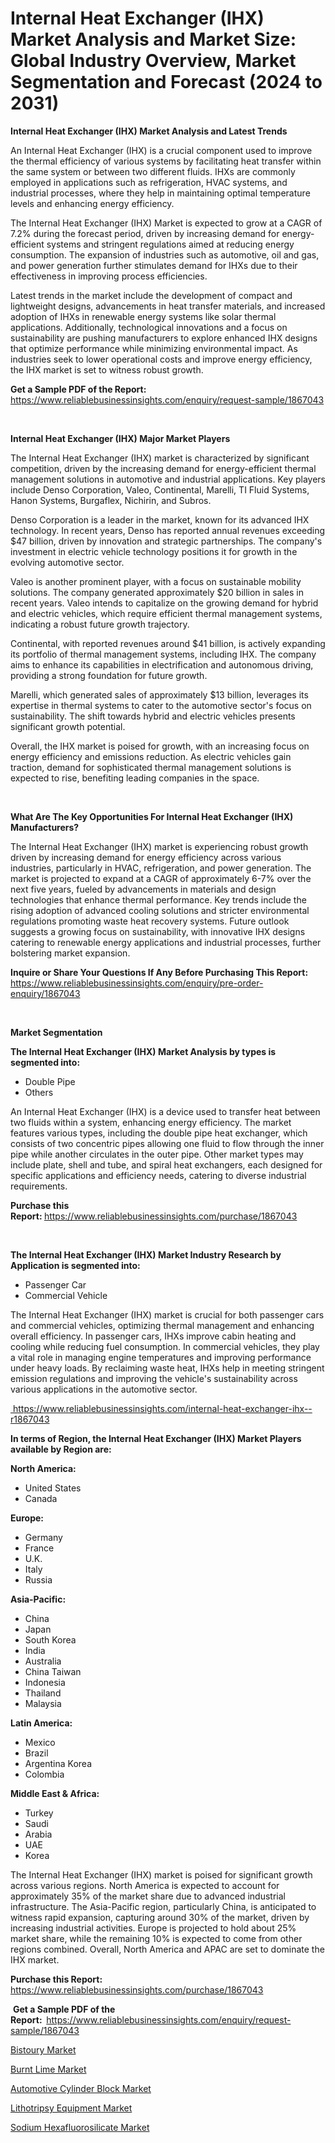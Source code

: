<p><h1>Internal Heat Exchanger (IHX) Market Analysis and Market Size: Global Industry Overview, Market Segmentation and Forecast (2024 to 2031)</h1></p><p><strong>Internal Heat Exchanger (IHX) Market Analysis and Latest Trends</strong></p>
<p><p>An Internal Heat Exchanger (IHX) is a crucial component used to improve the thermal efficiency of various systems by facilitating heat transfer within the same system or between two different fluids. IHXs are commonly employed in applications such as refrigeration, HVAC systems, and industrial processes, where they help in maintaining optimal temperature levels and enhancing energy efficiency.</p><p>The Internal Heat Exchanger (IHX) Market is expected to grow at a CAGR of 7.2% during the forecast period, driven by increasing demand for energy-efficient systems and stringent regulations aimed at reducing energy consumption. The expansion of industries such as automotive, oil and gas, and power generation further stimulates demand for IHXs due to their effectiveness in improving process efficiencies.</p><p>Latest trends in the market include the development of compact and lightweight designs, advancements in heat transfer materials, and increased adoption of IHXs in renewable energy systems like solar thermal applications. Additionally, technological innovations and a focus on sustainability are pushing manufacturers to explore enhanced IHX designs that optimize performance while minimizing environmental impact. As industries seek to lower operational costs and improve energy efficiency, the IHX market is set to witness robust growth.</p></p>
<p><strong>Get a Sample PDF of the Report:&nbsp;</strong> <a href="https://www.reliablebusinessinsights.com/enquiry/request-sample/1867043?utm_campaign=57&utm_medium=2&utm_source=Github&utm_content=ia&utm_term=04112024&utm_id=internal-heat-exchanger-ihx">https://www.reliablebusinessinsights.com/enquiry/request-sample/1867043</a></p>
<p>&nbsp;</p>
<p><strong>Internal Heat Exchanger (IHX) Major Market Players</strong></p>
<p><p>The Internal Heat Exchanger (IHX) market is characterized by significant competition, driven by the increasing demand for energy-efficient thermal management solutions in automotive and industrial applications. Key players include Denso Corporation, Valeo, Continental, Marelli, TI Fluid Systems, Hanon Systems, Burgaflex, Nichirin, and Subros.</p><p>Denso Corporation is a leader in the market, known for its advanced IHX technology. In recent years, Denso has reported annual revenues exceeding $47 billion, driven by innovation and strategic partnerships. The company's investment in electric vehicle technology positions it for growth in the evolving automotive sector.</p><p>Valeo is another prominent player, with a focus on sustainable mobility solutions. The company generated approximately $20 billion in sales in recent years. Valeo intends to capitalize on the growing demand for hybrid and electric vehicles, which require efficient thermal management systems, indicating a robust future growth trajectory.</p><p>Continental, with reported revenues around $41 billion, is actively expanding its portfolio of thermal management systems, including IHX. The company aims to enhance its capabilities in electrification and autonomous driving, providing a strong foundation for future growth.</p><p>Marelli, which generated sales of approximately $13 billion, leverages its expertise in thermal systems to cater to the automotive sector's focus on sustainability. The shift towards hybrid and electric vehicles presents significant growth potential.</p><p>Overall, the IHX market is poised for growth, with an increasing focus on energy efficiency and emissions reduction. As electric vehicles gain traction, demand for sophisticated thermal management solutions is expected to rise, benefiting leading companies in the space.</p></p>
<p>&nbsp;</p>
<p><strong>What Are The Key Opportunities For Internal Heat Exchanger (IHX) Manufacturers?</strong></p>
<p><p>The Internal Heat Exchanger (IHX) market is experiencing robust growth driven by increasing demand for energy efficiency across various industries, particularly in HVAC, refrigeration, and power generation. The market is projected to expand at a CAGR of approximately 6-7% over the next five years, fueled by advancements in materials and design technologies that enhance thermal performance. Key trends include the rising adoption of advanced cooling solutions and stricter environmental regulations promoting waste heat recovery systems. Future outlook suggests a growing focus on sustainability, with innovative IHX designs catering to renewable energy applications and industrial processes, further bolstering market expansion.</p></p>
<p><strong>Inquire or Share Your Questions If Any Before Purchasing This Report:</strong> <a href="https://www.reliablebusinessinsights.com/enquiry/pre-order-enquiry/1867043?utm_campaign=57&utm_medium=2&utm_source=Github&utm_content=ia&utm_term=04112024&utm_id=internal-heat-exchanger-ihx">https://www.reliablebusinessinsights.com/enquiry/pre-order-enquiry/1867043</a></p>
<p>&nbsp;</p>
<p><strong>Market Segmentation</strong></p>
<p><strong>The Internal Heat Exchanger (IHX) Market Analysis by types is segmented into:</strong></p>
<p><ul><li>Double Pipe</li><li>Others</li></ul></p>
<p><p>An Internal Heat Exchanger (IHX) is a device used to transfer heat between two fluids within a system, enhancing energy efficiency. The market features various types, including the double pipe heat exchanger, which consists of two concentric pipes allowing one fluid to flow through the inner pipe while another circulates in the outer pipe. Other market types may include plate, shell and tube, and spiral heat exchangers, each designed for specific applications and efficiency needs, catering to diverse industrial requirements.</p></p>
<p><strong>Purchase this Report:&nbsp;</strong><a href="https://www.reliablebusinessinsights.com/purchase/1867043?utm_campaign=57&utm_medium=2&utm_source=Github&utm_content=ia&utm_term=04112024&utm_id=internal-heat-exchanger-ihx">https://www.reliablebusinessinsights.com/purchase/1867043</a></p>
<p>&nbsp;</p>
<p><strong>The Internal Heat Exchanger (IHX) Market Industry Research by Application is segmented into:</strong></p>
<p><ul><li>Passenger Car</li><li>Commercial Vehicle</li></ul></p>
<p><p>The Internal Heat Exchanger (IHX) market is crucial for both passenger cars and commercial vehicles, optimizing thermal management and enhancing overall efficiency. In passenger cars, IHXs improve cabin heating and cooling while reducing fuel consumption. In commercial vehicles, they play a vital role in managing engine temperatures and improving performance under heavy loads. By reclaiming waste heat, IHXs help in meeting stringent emission regulations and improving the vehicle's sustainability across various applications in the automotive sector.</p></p>
<p><a href="https://www.reliablebusinessinsights.com/internal-heat-exchanger-ihx--r1867043?utm_campaign=57&utm_medium=2&utm_source=Github&utm_content=ia&utm_term=04112024&utm_id=internal-heat-exchanger-ihx">&nbsp;https://www.reliablebusinessinsights.com/internal-heat-exchanger-ihx--r1867043</a></p>
<p><strong>In terms of Region, the Internal Heat Exchanger (IHX) Market Players available by Region are:</strong></p>
<p>
    <p> <strong> North America: </strong>
        <ul>
            <li>United States</li>
            <li>Canada</li>
        </ul>
        </p> 
    <p> <strong> Europe: </strong>
        <ul>
            <li>Germany</li>
            <li>France</li>
            <li>U.K.</li>
            <li>Italy</li>
            <li>Russia</li>
        </ul>
        </p> 
    <p> <strong> Asia-Pacific: </strong>
        <ul>
            <li>China</li>
            <li>Japan</li>
            <li>South Korea</li>
            <li>India</li>
            <li>Australia</li>
            <li>China Taiwan</li>
            <li>Indonesia</li>
            <li>Thailand</li>
            <li>Malaysia</li>
        </ul>
        </p> 
    <p> <strong> Latin America: </strong>
        <ul>
            <li>Mexico</li>
            <li>Brazil</li>
            <li>Argentina Korea</li>
            <li>Colombia</li>
        </ul>
        </p> 
    <p> <strong> Middle East & Africa: </strong>
        <ul>
            <li>Turkey</li>
            <li>Saudi</li>
            <li>Arabia</li>
            <li>UAE</li>
            <li>Korea</li>
        </ul>
    </p>
    </p>
<p><p>The Internal Heat Exchanger (IHX) market is poised for significant growth across various regions. North America is expected to account for approximately 35% of the market share due to advanced industrial infrastructure. The Asia-Pacific region, particularly China, is anticipated to witness rapid expansion, capturing around 30% of the market, driven by increasing industrial activities. Europe is projected to hold about 25% market share, while the remaining 10% is expected to come from other regions combined. Overall, North America and APAC are set to dominate the IHX market.</p></p>
<p><strong>Purchase this Report: </strong><a href="https://www.reliablebusinessinsights.com/purchase/1867043?utm_campaign=57&utm_medium=2&utm_source=Github&utm_content=ia&utm_term=04112024&utm_id=internal-heat-exchanger-ihx">https://www.reliablebusinessinsights.com/purchase/1867043</a></p>
<p>&nbsp;<strong>Get a Sample PDF of the Report:&nbsp;&nbsp;</strong><a href="https://www.reliablebusinessinsights.com/enquiry/request-sample/1867043?utm_campaign=57&utm_medium=2&utm_source=Github&utm_content=ia&utm_term=04112024&utm_id=internal-heat-exchanger-ihx">https://www.reliablebusinessinsights.com/enquiry/request-sample/1867043</a></p>
<p><strong></strong></p>
<p><p><a href="https://issuu.com/reportprime-2/docs/bistoury-market-size-2030.pptx_f6a38a5b7d7564?utm_campaign=57&utm_medium=2&utm_source=Github&utm_content=ia&utm_term=04112024&utm_id=internal-heat-exchanger-ihx">Bistoury Market</a></p><p><a href="https://medium.com/@princecrrt6i/the-global-burnt-lime-market-identifies-drivers-restraints-opportunities-and-trends-impacting-d678bc100a71?utm_campaign=57&utm_medium=2&utm_source=Github&utm_content=ia&utm_term=04112024&utm_id=internal-heat-exchanger-ihx">Burnt Lime Market</a></p><p><a href="https://github.com/tenoreduwagley4rt/Market-Research-Report-List-1/blob/main/automotive-cylinder-block-market.md?utm_campaign=57&utm_medium=2&utm_source=Github&utm_content=ia&utm_term=04112024&utm_id=internal-heat-exchanger-ihx">Automotive Cylinder Block Market</a></p><p><a href="https://issuu.com/reportprime-2/docs/lithotripsy-equipment-market-size-2_2a497b8ac1b1de?utm_campaign=57&utm_medium=2&utm_source=Github&utm_content=ia&utm_term=04112024&utm_id=internal-heat-exchanger-ihx">Lithotripsy Equipment Market</a></p><p><a href="https://medium.com/@wenonaelwil/key-drivers-in-the-sodium-hexafluorosilicate-market-trends-and-future-outlook-2024-2031-8c0e7b180d3b?utm_campaign=57&utm_medium=2&utm_source=Github&utm_content=ia&utm_term=04112024&utm_id=internal-heat-exchanger-ihx">Sodium Hexafluorosilicate Market</a></p></p>
